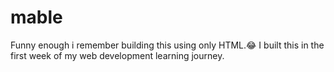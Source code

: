 # mable

Funny enough i remember building this using only HTML.😂
I built this in the first week of my web development learning journey.
